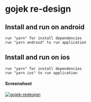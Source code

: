 # gojek re-design

## Install and run on android
```
run "yarn" for install dependencies
run "yarn android" to run application
```

## Install and run on ios
```
run "yarn" for install dependencies
run "yarn ios" to run application
```

#### Screenshoot
<a href="https://ibb.co/R9fDjsw"><img src="https://i.ibb.co/1L1mzPW/gojek-redesign.png" alt="gojek-redesign" border="0"></a>